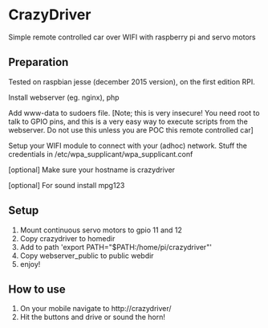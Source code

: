 # CrazyDriver
Simple remote controlled car over WIFI with raspberry pi and servo motors

## Preparation

Tested on raspbian jesse (december 2015 version), on the first edition RPI.

Install webserver (eg. nginx), php 

Add www-data to sudoers file. [Note; this is very insecure! You need root to talk to GPIO pins, and this is a very easy way to execute scripts from the webserver. Do not use this unless you are POC this remote controlled car]

Setup your WIFI module to connect with your (adhoc) network. Stuff the credentials in /etc/wpa_supplicant/wpa_supplicant.conf

[optional] Make sure your hostname is crazydriver

[optional] For sound install mpg123

## Setup

1. Mount continuous servo motors to gpio 11 and 12
1. Copy crazydriver to homedir
1. Add to path 'export PATH="$PATH:/home/pi/crazydriver"'
1. Copy webserver_public to public webdir
1. enjoy!

## How to use

1. On your mobile navigate to http://crazydriver/
2. Hit the buttons and drive or sound the horn!
